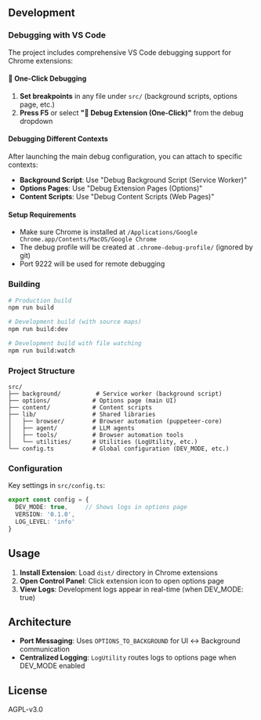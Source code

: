 
## Development

### Debugging with VS Code

The project includes comprehensive VS Code debugging support for Chrome extensions:

#### 🚀 One-Click Debugging

1. **Set breakpoints** in any file under `src/` (background scripts, options page, etc.)
2. **Press F5** or select **"🚀 Debug Extension (One-Click)"** from the debug dropdown

#### Debugging Different Contexts

After launching the main debug configuration, you can attach to specific contexts:

- **Background Script**: Use "Debug Background Script (Service Worker)" 
- **Options Pages**: Use "Debug Extension Pages (Options)"
- **Content Scripts**: Use "Debug Content Scripts (Web Pages)"

#### Setup Requirements

- Make sure Chrome is installed at `/Applications/Google Chrome.app/Contents/MacOS/Google Chrome`
- The debug profile will be created at `.chrome-debug-profile/` (ignored by git)
- Port 9222 will be used for remote debugging

### Building

```bash
# Production build
npm run build

# Development build (with source maps)
npm run build:dev

# Development build with file watching
npm run build:watch
```

### Project Structure

```
src/
├── background/          # Service worker (background script)
├── options/            # Options page (main UI)
├── content/            # Content scripts
├── lib/                # Shared libraries
│   ├── browser/        # Browser automation (puppeteer-core)
│   ├── agent/          # LLM agents
│   ├── tools/          # Browser automation tools
│   └── utilities/      # Utilities (LogUtility, etc.)
└── config.ts           # Global configuration (DEV_MODE, etc.)
```

### Configuration

Key settings in `src/config.ts`:

```typescript
export const config = {
  DEV_MODE: true,     // Shows logs in options page
  VERSION: '0.1.0',
  LOG_LEVEL: 'info'
}
```

## Usage

1. **Install Extension**: Load `dist/` directory in Chrome extensions
2. **Open Control Panel**: Click extension icon to open options page
3. **View Logs**: Development logs appear in real-time (when DEV_MODE: true)

## Architecture

- **Port Messaging**: Uses `OPTIONS_TO_BACKGROUND` for UI ↔ Background communication
- **Centralized Logging**: `LogUtility` routes logs to options page when DEV_MODE enabled

## License

AGPL-v3.0